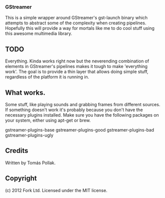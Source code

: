 ### GStreamer

This is a simple wrapper around GStreamer's gst-launch binary which 
attempts to abstract some of the complexity when creating pipelines.
Hopefully this will provide a way for mortals like me to do cool 
stuff using this awesome multimedia library.

## TODO

Everything. Kinda works right now but the neverending combination of 
elements in GStreamer's pipelines makes it tough to make 'everything work'.
The goal is to provide a thin layer that allows doing simple stuff, regardless
of the platform it is running in.

## What works.

Some stuff, like playing sounds and grabbing frames from different sources.
If something doesn't work it's probably because you don't have the necessary
plugins installed. Make sure you have the following packages on your system,
either using apt-get or brew.

 gstreamer-plugins-base
 gstreamer-plugins-good
 gstreamer-plugins-bad
 gstreamer-plugins-ugly

## Credits

Written by Tomás Pollak.

## Copyright

(c) 2012 Fork Ltd. Licensed under the MIT license.

